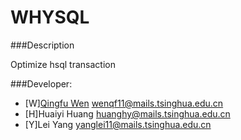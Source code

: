 WHYSQL
======


###Description

Optimize hsql transaction

###Developer:
 
- [W]<a href="http://wenqingfu.me" target="_blank">Qingfu Wen</a> wenqf11@mails.tsinghua.edu.cn 
- [H]Huaiyi Huang huanghy@mails.tsinghua.edu.cn 
- [Y]Lei Yang yanglei11@mails.tsinghua.edu.cn 

